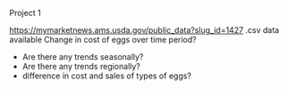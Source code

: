 Project 1

https://mymarketnews.ams.usda.gov/public_data?slug_id=1427
.csv data available
Change in cost of eggs over time period?
 - Are there any trends seasonally?
 - Are there any trends regionally?
 - difference in cost and sales of types of eggs?
